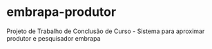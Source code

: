 # embrapa-produtor
Projeto de Trabalho de Conclusão de Curso - Sistema para aproximar produtor e pesquisador embrapa
